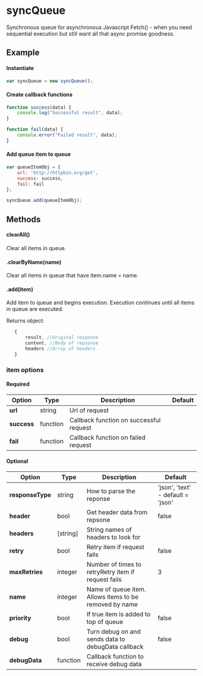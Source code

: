# syncQueue
Synchronous queue for asynchronous Javascript Fetch() - when you need sequential execution but still want all that async promise goodness.

## Example

#### Instantiate
```.js
var syncQueue = new syncQueue();
```
#### Create callback functions
```.js
function success(data) {
    console.log("Successful result", data);
}

function fail(data) {
    console.error("Failed result", data);
}
```
#### Add queue item to queue
```.js
var queueItemObj = {
    url: 'http://httpbin.org/get',
    success: success,
    fail: fail
};

syncQueue.add(queueItemObj); 
 ```
 ## Methods
 
 #### clearAll()
 Clear all items in queue.
 
 #### .clearByName(name)
 Clear all items in queue that have item.name = name.

 #### .add(item)
 Add item to queue and begins execution.  Execution continues until all items in queue are executed.  
 
 Returns object:
 ```.js
    {
        result, //Original response
        content, //Body of repsonse
        headers //Array of headers 
    }
 ```
  
### item options

#### Required
| Option | Type | Description  | Default | 
| --- | --- | --- | --- |
| **url** | string | Url of request ||
| **success** | function | Callback function on successful request ||
| **fail** | function | Callback function on failed request ||

#### Optional
| Option | Type | Description  | Default | 
| --- | --- | --- | --- |
| **responseType** | string | How to parse the reponse | 'json', 'text' - default = 'json' |
| **header** | bool | Get header data from repsone | false |
| **headers** | [string] | String names of headers to look for |  |
| **retry** | bool | Retry item if request fails | false |
| **maxRetries** | integer | Number of times to retryRetry item if request fails | 3 |
| **name** | integer | Name of queue item.  Allows items to be removed by name | |
| **priority** | bool | If true item is added to top of queue | false |
| **debug** | bool | Turn debug on and sends data to debugData callback | false |
| **debugData** | function | Callback function to receive debug data |  |






